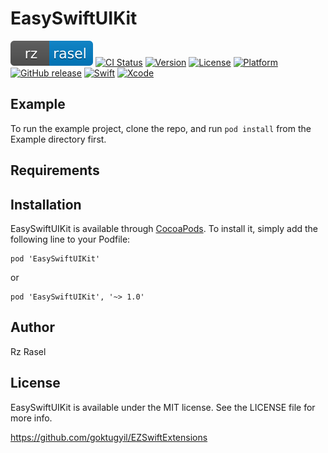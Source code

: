 # EasySwiftUIKit

[![Rz Rasel](https://raw.githubusercontent.com/arzrasel/svg/main/rz-rasel-blue.svg)](https://github.com/rzrasel)
[![CI Status](https://img.shields.io/travis/Rashed/EasySwiftUIKit.svg?style=flat)](https://travis-ci.org/Rashed/EasySwiftUIKit)
[![Version](https://img.shields.io/cocoapods/v/EasySwiftUIKit.svg?style=flat)](https://cocoapods.org/pods/EasySwiftUIKit)
[![License](https://img.shields.io/cocoapods/l/EasySwiftUIKit.svg?style=flat)](https://cocoapods.org/pods/EasySwiftUIKit)
[![Platform](https://img.shields.io/cocoapods/p/EasySwiftUIKit.svg?style=flat)](https://cocoapods.org/pods/EasySwiftUIKit)
[![GitHub release](https://img.shields.io/github/tag/arzrasel/EasySwiftUIKit.svg)](https://github.com/arzrasel/EasySwiftUIKit/releases)
[![Swift](https://img.shields.io/badge/Swift-5.0-orange.svg)](https://swift.org)
[![Xcode](https://img.shields.io/badge/Xcode-11.4-blue.svg)](https://developer.apple.com/xcode)

## Example

To run the example project, clone the repo, and run `pod install` from the Example directory first.

## Requirements

## Installation

EasySwiftUIKit is available through [CocoaPods](https://cocoapods.org/pods/EasySwiftUIKit). To install
it, simply add the following line to your Podfile:

```podInstallEasySwiftUIKit01
pod 'EasySwiftUIKit'
```
or
```podInstallEasySwiftUIKit02
pod 'EasySwiftUIKit', '~> 1.0'
```

## Author

Rz Rasel

## License

EasySwiftUIKit is available under the MIT license. See the LICENSE file for more info.

https://github.com/goktugyil/EZSwiftExtensions
